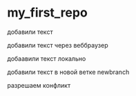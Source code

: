 ﻿# my_first_repo

добавили текст

добавили текст через веббраузер

добаавили текст локально

добавили текст в новой ветке newbranch

разрешаем конфликт


